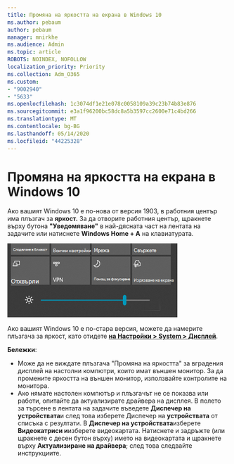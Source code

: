 ```yaml
---
title: Промяна на яркостта на екрана в Windows 10
ms.author: pebaum
author: pebaum
manager: mnirkhe
ms.audience: Admin
ms.topic: article
ROBOTS: NOINDEX, NOFOLLOW
localization_priority: Priority
ms.collection: Adm_O365
ms.custom:
- "9002940"
- "5633"
ms.openlocfilehash: 1c3074df1e21e078c0058109a39c23b74b83e876
ms.sourcegitcommit: e3a1f96200bc58dc8a5b3597cc2600e71c4bd266
ms.translationtype: MT
ms.contentlocale: bg-BG
ms.lasthandoff: 05/14/2020
ms.locfileid: "44225328"
---
```

# <a name="change-screen-brightness-in-windows-10"></a>Промяна на яркостта на екрана в Windows 10

Ако вашият Windows 10 е по-нова от версия 1903, в работния център има плъзгач за **яркост.** За да отворите работния център, щракнете върху бутона **"Уведомяване"** в най-дясната част на лентата на задачите или натиснете **Windows Home + A** на клавиатурата.

![Плъзгач за яркост](media/brightness-slider.png)

Ако вашият Windows 10 е по-стара версия, можете да намерите плъзгача за яркост, като отидете **[на Настройки > System > Дисплей](ms-settings:display?activationSource=GetHelp)**.

**Бележки**:

- Може да не виждате плъзгача "Промяна на яркостта" за вградения дисплей на настолни компютри, които имат външен монитор. За да промените яркостта на външен монитор, използвайте контролите на монитора.
- Ако нямате настолен компютър и плъзгачът не се показва или работи, опитайте да актуализирате драйвера на дисплея. В полето за търсене в лентата на задачите въведете **Диспечер на устройствата**и след това изберете Диспечер на **устройствата** от списъка с резултати. В **Диспечер на устройствата**изберете **Видеокатриси и**изберете видеокартата. Натиснете и задръжте (или щракнете с десен бутон върху) името на видеокартата и щракнете върху **Актуализиране на драйвера**; след това следвайте инструкциите.
